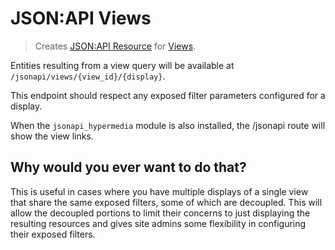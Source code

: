 # JSON:API Views

> Creates [JSON:API Resource](https://www.drupal.org/project/jsonapi_resources) for [Views](https://www.drupal.org/docs/8/core/modules/views).

Entities resulting from a view query will be available at `/jsonapi/views/{view_id}/{display}`.

This endpoint should respect any exposed filter parameters configured for a display.

When the `jsonapi_hypermedia` module is also installed, the /jsonapi route will show the view links.


## Why would you ever want to do that?

This is useful in cases where you have multiple displays of a single view that share the same exposed filters, some of which are decoupled. This will allow the decoupled portions to limit their concerns to just displaying the resulting resources and gives site admins some flexibility in configuring their exposed filters.
